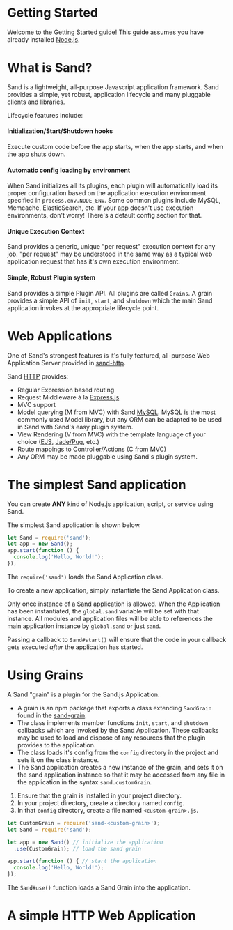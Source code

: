 # Getting Started

Welcome to the Getting Started guide! This guide assumes you have already installed [Node.js](https://nodejs.org).

# What is Sand?

Sand is a lightweight, all-purpose Javascript application framework. Sand provides a simple, yet robust, application lifecycle and many pluggable clients and libraries.

Lifecycle features include:

#### Initialization/Start/Shutdown hooks
Execute custom code before the app starts, when the app starts, and when the app shuts down.

#### Automatic config loading by environment
When Sand initializes all its plugins, each plugin will automatically load its proper configuration based on the application execution environment specified in `process.env.NODE_ENV`. Some common plugins include MySQL, Memcache, ElasticSearch, etc. If your app doesn't use execution environments, don't worry! There's a default config section for that.

#### Unique Execution Context
Sand provides a generic, unique "per request" execution context for any job. "per request" may be understood in the same way as a typical web application request that has it's own execution environment.

#### Simple, Robust Plugin system
Sand provides a simple Plugin API. All plugins are called `Grains`. A grain provides a simple API of `init`, `start`, and `shutdown` which the main Sand application invokes at the appropriate lifecycle point.

# Web Applications

One of Sand's strongest features is it's fully featured, all-purpose Web Application Server provided in [sand-http](https://github.com/SandJS/http).

Sand [HTTP](https://github.com/SandJS/http) provides:

- Regular Expression based routing
- Request Middleware à la [Express.js](http://expressjs.com/)
- MVC support
- Model querying (M from MVC) with Sand [MySQL](https://github.com/SandJS/mysql). MySQL is the most commonly used Model library, but any ORM can be adapted to be used in Sand with Sand's easy plugin system.
- View Rendering (V from MVC) with the template language of your choice ([EJS](https://github.com/tj/ejs), [Jade/Pug](http://jade-lang.com/), etc.)
- Route mappings to Controller/Actions (C from MVC)
- Any ORM may be made pluggable using Sand's plugin system. 

# The simplest Sand application

You can create **ANY** kind of Node.js application, script, or service using Sand.

The simplest Sand application is shown below.

```JavaScript
let Sand = require('sand');
let app = new Sand();
app.start(function () {
  console.log('Hello, World!');
});
```

The `require('sand')` loads the Sand Application class. 

To create a new application, simply instantiate the Sand Application class.

Only once instance of a Sand application is allowed. When the Application has been instantiated, the `global.sand` variable will be set with that instance. All modules and application files will be able to references the main application instance by `global.sand` or just `sand`.

Passing a callback to `Sand#start()` will ensure that the code in your callback gets executed _after_ the application has started.

# Using Grains

A Sand "grain" is a plugin for the Sand.js Application. 

- A grain is an npm package that exports a class extending `SandGrain` found in the [sand-grain](https://github.com/pocketly/sand-grain). 
- The class implements member functions `init`, `start`, and `shutdown` callbacks which are invoked by the Sand Application. These callbacks may be used to load and dispose of any resources that the plugin provides to the application.
- The class loads it's config from the `config` directory in the project and sets it on the class instance.
- The Sand application creates a new instance of the grain, and sets it on the sand application instance so that it may be accessed from any file in the application in the syntax `sand.customGrain`.


1. Ensure that the grain is installed in your project directory.
1. In your project directory, create a directory named `config`.
1. In that `config` directory, create a file named `<custom-grain>.js`.

```JavaScript
let CustomGrain = require('sand-<custom-grain>');
let Sand = require('sand');

let app = new Sand() // initialize the application
  .use(CustomGrain); // load the sand grain 

app.start(function () { // start the application
  console.log('Hello, World!');
});
```

The `Sand#use()` function loads a Sand Grain into the application.

# A simple HTTP Web Application

